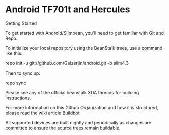 Android TF701t and Hercules
=======

Getting Started

To get started with Android/Slimbean, you'll need to get familiar with Git and Repo.

To initialize your local repository using the BeanStalk trees, use a command like this:

repo init -u git://github.com/Geizerjin/android.git -b slim4.3

Then to sync up:

repo sync

Please see any of the official beanstalk XDA threads for building instructions.

For more information on this Github Organization and how it is structured, please read the wiki article
Buildbot

All supported devices are built nightly and periodically as changes are committed to ensure the source trees remain buildable.
